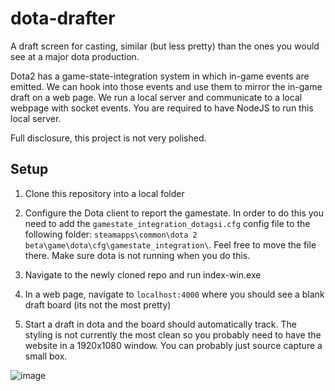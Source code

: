 # dota-drafter
A draft screen for casting, similar (but less pretty) than the ones you would see at a major dota production.

Dota2 has a game-state-integration system in which in-game events are emitted. We can hook into those events and use them to mirror the in-game draft on a web page. We run a local server and communicate to a local webpage with socket events. You are required to have NodeJS to run this local server.

Full disclosure, this project is not very polished.

## Setup

1. Clone this repository into a local folder

2. Configure the Dota client to report the gamestate. In order to do this you need to add the `gamestate_integration_dotagsi.cfg` config file to the following folder: `steamapps\common\dota 2 beta\game\dota\cfg\gamestate_integration\`. Feel free to move the file there. Make sure dota is not running when you do this.

3. Navigate to the newly cloned repo and run index-win.exe

4. In a web page, navigate to `localhost:4000` where you should see a blank draft board (its not the most pretty)

5. Start a draft in dota and the board should automatically track. The styling is not currently the most clean so you probably need to have the website in a 1920x1080 window. You can probably just source capture a small box.

![image](https://github.com/tristan-gill/dota-drafter/assets/5561751/797c3b7e-d7cf-4226-afac-9a392fac6cb0)
